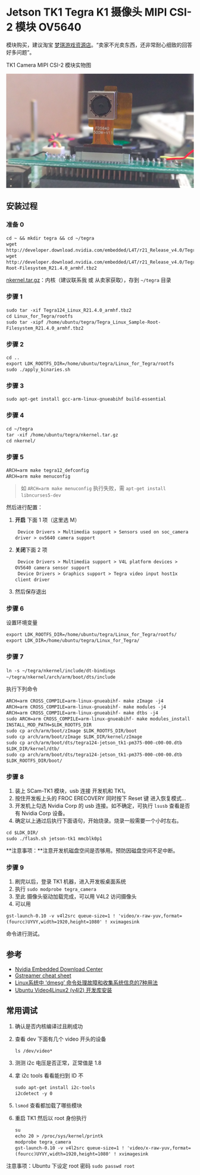 # Jetson TK1 Tegra K1 摄像头 MIPI CSI-2 模块 OV5640

模块购买，建议淘宝 [梦琪游戏资源店](https://item.taobao.com/item.htm?id=522097991891)。“卖家不光卖东西，还非常耐心细致的回答好多问题”。

TK1 Camera MIPI CSI-2 模块实物图

![TK1 Camera MIPI CSI-2 模块实物图](../img/scam-tk1.png)

## 安装过程

### 准备 0

```shell
cd ~ && mkdir tegra && cd ~/tegra
wget http://developer.download.nvidia.com/embedded/L4T/r21_Release_v4.0/Tegra124_Linux_R21.4.0_armhf.tbz2
wget http://developer.download.nvidia.com/embedded/L4T/r21_Release_v4.0/Tegra_Linux_Sample-Root-Filesystem_R21.4.0_armhf.tbz2
```

[nkernel.tar.gz](http://pan.baidu.com/s/1nvdB7a5)：内核（建议联系我 或 从卖家获取），存到  `~/tegra` 目录

### 步骤 1 

```shell
sudo tar -xif Tegra124_Linux_R21.4.0_armhf.tbz2
cd Linux_for_Tegra/rootfs
sudo tar -xipf /home/ubuntu/tegra/Tegra_Linux_Sample-Root-Filesystem_R21.4.0_armhf.tbz2
```

### 步骤 2

```shell
cd ..
export LDK_ROOTFS_DIR=/home/ubuntu/tegra/Linux_for_Tegra/rootfs
sudo ./apply_binaries.sh
```

### 步骤 3

```shell
sudo apt-get install gcc-arm-linux-gnueabihf build-essential
```

### 步骤 4

```shell
cd ~/tegra
tar -xif /home/ubuntu/tegra/nkernel.tar.gz
cd nkernel/
```

### 步骤 5

```shell
ARCH=arm make tegra12_defconfig
ARCH=arm make menuconfig
```

> 如 `ARCH=arm make menuconfig` 执行失败，需 `apt-get install libncurses5-dev`
>

然后进行配置：

1.  **开启** 下面 1 项（这里选 M）

         Device Drivers > Multimedia support > Sensors used on soc_camera driver > ov5640 camera support

2.  **关闭**下面 2 项

         Device Drivers > Multimedia support > V4L platform devices > OV5640 camera sensor support
         Device Drivers > Graphics support > Tegra video input host1x client driver

3.  然后保存退出

### 步骤 6

设置环境变量

```shell
export LDK_ROOTFS_DIR=/home/ubuntu/tegra/Linux_for_Tegra/rootfs/
export LDK_DIR=/home/ubuntu/tegra/Linux_for_Tegra/
```

### 步骤 7

`ln -s ~/tegra/nkernel/include/dt-bindings ~/tegra/nkernel/arch/arm/boot/dts/include`

执行下列命令

```shell
ARCH=arm CROSS_COMPILE=arm-linux-gnueabihf- make zImage -j4
ARCH=arm CROSS_COMPILE=arm-linux-gnueabihf- make modules -j4
ARCH=arm CROSS_COMPILE=arm-linux-gnueabihf- make dtbs -j4
sudo ARCH=arm CROSS_COMPILE=arm-linux-gnueabihf- make modules_install INSTALL_MOD_PATH=$LDK_ROOTFS_DIR
sudo cp arch/arm/boot/zImage $LDK_ROOTFS_DIR/boot
sudo cp arch/arm/boot/zImage $LDK_DIR/kernel/zImage
sudo cp arch/arm/boot/dts/tegra124-jetson_tk1-pm375-000-c00-00.dtb $LDK_DIR/kernel/dtb/
sudo cp arch/arm/boot/dts/tegra124-jetson_tk1-pm375-000-c00-00.dtb $LDK_ROOTFS_DIR/boot/
```

### 步骤 8

1. 装上 SCam-TK1 模块，usb 连接 开发机和 TK1。
2. 按住开发板上头的 FROC ERECOVERY 同时按下 Reset 键 进入恢复模式...
3. 开发机上勾选 Nvidia Corp 的 usb 连接。如不确定，可执行 `lsusb` 查看是否有  Nvidia Corp 设备。
4. 确定以上通过后执行下面语句，开始烧录。烧录一般需要一个小时左右。

```shell
cd $LDK_DIR/
sudo ./flash.sh jetson-tk1 mmcblk0p1
```

**注意事项：**注意开发机磁盘空间是否够用。预防因磁盘空间不足中断。

### 步骤 9

1. 刷完以后，登录 TK1 机器，进入开发板桌面系统
2. 执行 `sudo modprobe tegra_camera`
3. 至此 摄像头驱动加载完成，可以用 V4L2 访问摄像头
4. 可以用


```shell
gst-launch-0.10 -v v4l2src queue-size=1 ! 'video/x-raw-yuv,format=(fourcc)UYVY,width=1920,height=1080' ! xvimagesink
```
命令进行测试。

## 参考

- [Nvidia Embedded Download Center](https://developer.nvidia.com/embedded/downloads)
- [Gstreamer cheat sheet](http://wiki.oz9aec.net/index.php/Gstreamer_cheat_sheet#Webcam_Capture)
- [Linux系统中 ‘dmesg’ 命令处理故障和收集系统信息的7种用法](https://linux.cn/article-3587-1.html)
- [Ubuntu Video4Linux2 (v4l2) 开发库安装](http://www.mr-wu.cn/ubuntu-video4linux2-v4l2-development-library/)


## 常用调试

1. 确认是否内核编译过且刷成功

2. 查看 dev 下面有几个 video 开头的设备 

   ```shell
   ls /dev/video*
   ```

3. 测测 i2c 电压是否正常，正常值是 1.8

4. 拿 i2c tools 看看能扫到 ID 不 

   ```shell
   sudo apt-get install i2c-tools
   i2cdetect -y 0
   ```

5. `lsmod` 查看都加载了哪些模块

6. 重启 TK1 然后以 root 身份执行

   ```shell
   su
   echo 20 > /proc/sys/kernel/printk 
   modprobe tegra_camera
   gst-launch-0.10 -v v4l2src queue-size=1 ! 'video/x-raw-yuv,format=(fourcc)UYVY,width=1920,height=1080' ! xvimagesink
   ```


注意事项：Ubuntu 下设定 root 密码 `sudo passwd root`
